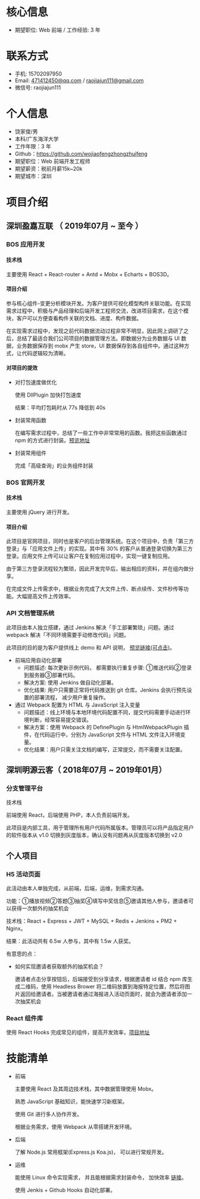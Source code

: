 # 核心信息

- 期望职位: Web 前端 / 工作经验: 3 年

# 联系方式

- 手机: 15702097950
- Email: 471412450@qq.com / raojiajun111@gmail.com
- 微信号: raojiajun111

# 个人信息

 - 饶家俊/男
 - 本科/广东海洋大学
 - 工作年限：3 年
 - Github：https://github.com/wojiaofengzhongzhuifeng 
 - 期望职位：Web 前端开发工程师
 - 期望薪资：税前月薪15k~20k
 - 期望城市：深圳

# 项目介绍

## 深圳盈嘉互联 （ 2019年07月 ~ 至今 ）

### BOS 应用开发

#### 技术栈

主要使用 React + React-router + Antd + Mobx + Echarts + BOS3D。

#### 项目介绍

参与核心组件-变更分析模块开发。为客户提供可视化模型构件关联功能。在实现需求过程中，积极与产品经理和后端开发工程师交流，改进项目需求，在这个模块，客户可以方便查看构件关联的文档、进度、构件数据。

在实现需求过程中，发现之前代码数据流动过程非常不明显，因此网上调研了之后，总结了最适合我们公司项目的数据管理方法。即数据分为业务数据与 UI 数据，业务数据保存到 mobx 产生 store，UI 数据保存到各自组件中。通过这种方式，让代码逻辑较为清晰。

#### 对项目的提效

- 对打包速度做优化

  使用 DllPlugin 加快打包速度

  结果：平均打包耗时从 77s 降低到 40s

- 封装常用函数

  在编写需求过程中，总结了一些工作中非常常用的函数。我把这些函数通过 npm 的方式进行封装。[预览地址](https://github.com/wojiaofengzhongzhuifeng/rao-utils)

- 封装常用组件

  完成「高级查询」的业务组件封装

### BOS 官网开发

#### 技术栈

主要使用 jQuery 进行开发。

#### 项目介绍

此项目是官网项目，同时也是客户的后台管理系统。在这个项目中，负责「第三方登录」与「应用文件上传」的实现。其中有 30% 的客户从普通登录切换为第三方登录。应用文件上传可以让客户在复制应用过程中，实现一键复制应用。

由于第三方登录流程较为繁琐，因此开发完毕后，输出相应的资料，并在组内做分享。

在完成文件上传需求中，根据业务完成了大文件上传、断点续传、文件秒传等功能。大幅提高文件上传效率。


### API 文档管理系统

此项目由本人独立搭建，通过 Jenkins 解决「手工部署繁琐」问题。通过 webpack 解决「不同环境需要手动修改代码」问题。

此项目的目的是为客户提供线上 demo 和 API 说明， [预览链接(可点击)](http://model.rickricks.com:7781/bosf_java_api/)。

- 前端应用自动化部署
  - 问题描述: 每次更新示例代码， 都需要执行重复步骤: ①推送代码②登录到服务器③部署代码。
  - 解决方案: 使用 Jenkins 做自动化部署。
  - 优化结果: 用户只需要正常将代码推送到 git 仓库。Jenkins 会执行预先设置的部署流程， 减少用户重复操作。
- 通过 Webpack 配置为 HTML 与 JavaScript 注入变量
  - 问题描述：线上环境与本地环境代码配置不同，提交代码需要手动进行环境判断，经常容易提交错误。
  - 解决方案：使用 Webpack 的 DefinePlugin 与 HtmlWebpackPlugin 插件，在代码运行中，分别为 JavaScript 文件与 HTML 文件注入环境变量。
  - 优化结果：用户只需关注文档的编写，正常提交，而不需要关注配置。

## 深圳明源云客（ 2018年07月 ~ 2019年01月）

### 分支管理平台

技术栈

前端使用 React，后端使用 PHP，本人负责前端开发。

此项目是内部工具，用于管理所有用户代码所属版本。管理员可以将产品指定用户的软件版本从 v1.0 切换到灰度版本，确认没有问题再从灰度版本切换到 v2.0

## 个人项目

### H5 活动页面

此活动由本人单独完成，从前端，后端，运维，到需求沟通。

功能：①播放视频②答题③抽奖④填写中奖信息⑤邀请其他人参与，邀请者可以获得一次额外的抽奖机会

技术栈：React + Express + JWT + MySQL + Redis + Jenkins + PM2 + Nginx。

结果：此活动共有 6.5w 人参与，其中有 1.5w 人获奖。

有意思的点：

- 如何实现邀请者获取额外的抽奖机会？

  邀请者点击分享按钮后，后端接受到分享请求，根据邀请者 id 结合 npm 库生成二维码，使用 Headless Brower 将二维码放置到海报特定位置，然后将图片返回给邀请者。当被邀请者通过海报进入活动页面时，就会为邀请者添加一次抽奖机会

### React 组件库

使用 React Hooks 完成常见的组件，提高开发效率，[项目地址](https://github.com/wojiaofengzhongzhuifeng/react-ui)

# 技能清单

- 前端

  主要使用 React 及其周边技术栈，其中数据管理使用 Mobx。

  熟悉 JavaScript 基础知识，能快速学习新框架。

  使用 Git 进行多人协作开发。

  根据业务需求，使用 Webpack 从零搭建开发环境。

- 后端

  了解 Node.js 常用框架(Express.js Koa.js)， 可以进行常规开发。

- 运维

  能使用 Linux 命令实现需求， 并且能根据需求封装命令， 加快效率 [链接](https://github.com/wojiaofengzhongzhuifeng/study/blob/master/blog/posts/2020%E5%B9%B408%E6%9C%8817%E6%97%A5-commandline.md)。

  使用 Jenkis + Github Hooks 自动化部署。